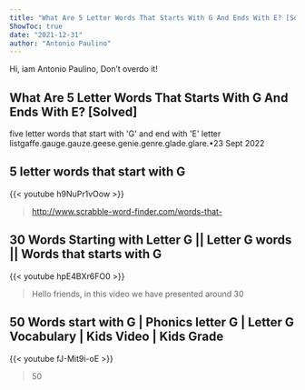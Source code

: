 ```yaml
---
title: "What Are 5 Letter Words That Starts With G And Ends With E? [Solved]"
ShowToc: true 
date: "2021-12-31"
author: "Antonio Paulino" 
---
```


Hi, iam Antonio Paulino, Don’t overdo it!
## What Are 5 Letter Words That Starts With G And Ends With E? [Solved]
five letter words that start with 'G' and end with 'E' letter listgaffe.gauge.gauze.geese.genie.genre.glade.glare.•23 Sept 2022

## 5 letter words that start with G
{{< youtube h9NuPr1vOow >}}
>http://www.scrabble-word-finder.com/words-that-

## 30 Words Starting with Letter G ||  Letter G words || Words that starts with G
{{< youtube hpE4BXr6FO0 >}}
>Hello friends, in this video we have presented around 30 

## 50 Words start with G | Phonics letter G | Letter G Vocabulary | Kids Video | Kids Grade
{{< youtube fJ-Mit9i-oE >}}
>50 

